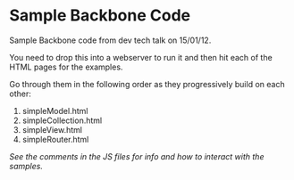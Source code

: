 Sample Backbone Code
====================

Sample Backbone code from dev tech talk on 15/01/12.

You need to drop this into a webserver to run it and then hit each of the HTML pages for the examples. 

Go through them in the following order as they progressively build on each other:

1. simpleModel.html
2. simpleCollection.html
3. simpleView.html
4. simpleRouter.html

*See the comments in the JS files for info and how to interact with the samples.*
